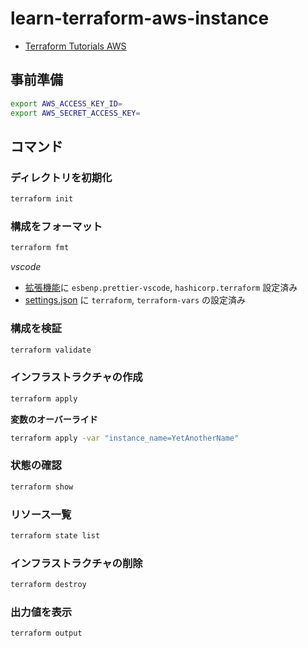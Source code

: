 # learn-terraform-aws-instance

-   [Terraform Tutorials AWS](https://developer.hashicorp.com/terraform/tutorials/aws-get-started)

## 事前準備

```sh
export AWS_ACCESS_KEY_ID=
export AWS_SECRET_ACCESS_KEY=
```

## コマンド

### ディレクトリを初期化

```sh
terraform init
```

### 構成をフォーマット

```sh
terraform fmt
```

_vscode_

-   [拡張機能](.devcontainer/devcontainer.json)に `esbenp.prettier-vscode`, `hashicorp.terraform` 設定済み
-   [settings.json](.vscode/settings.json) に `terraform`, `terraform-vars` の設定済み

### 構成を検証

```sh
terraform validate
```

### インフラストラクチャの作成

```sh
terraform apply
```

**変数のオーバーライド**

```sh
terraform apply -var "instance_name=YetAnotherName"
```

### 状態の確認

```sh
terraform show
```

### リソース一覧

```sh
terraform state list
```

### インフラストラクチャの削除

```sh
terraform destroy
```

### 出力値を表示

```sh
terraform output
```
